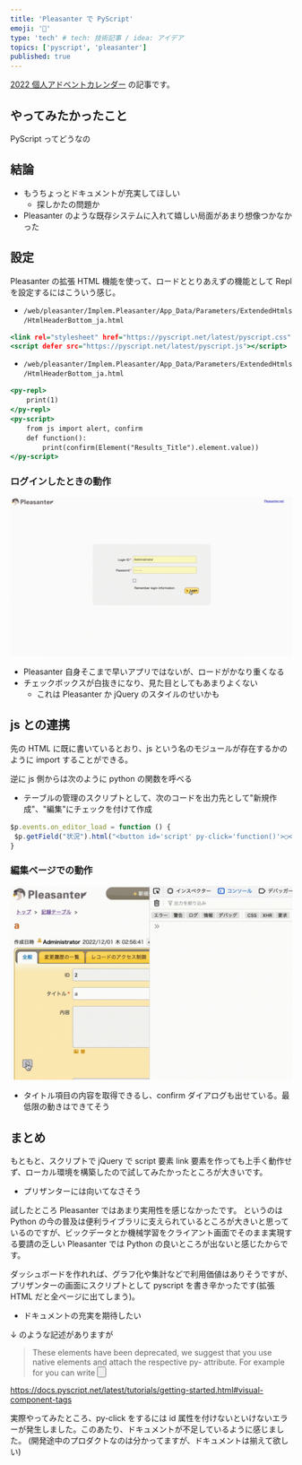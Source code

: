 ```yaml
---
title: 'Pleasanter で PyScript'
emoji: '🍊'
type: 'tech' # tech: 技術記事 / idea: アイデア
topics: ['pyscript', 'pleasanter']
published: true
---
```


[2022 個人アドベントカレンダー](https://qiita.com/advent-calendar/2022/papinianus) の記事です。

## やってみたかったこと

PyScript ってどうなの

## 結論

- もうちょっとドキュメントが充実してほしい
  - 探しかたの問題か
- Pleasanter のような既存システムに入れて嬉しい局面があまり想像つかなかった

## 設定

Pleasanter の拡張 HTML 機能を使って、ロードととりあえずの機能として Repl を設定するにはこういう感じ。

- `/web/pleasanter/Implem.Pleasanter/App_Data/Parameters/ExtendedHtmls/HtmlHeaderBottom_ja.html`

```html:HtmlHeaderBottom_ja.html
<link rel="stylesheet" href="https://pyscript.net/latest/pyscript.css" />
<script defer src="https://pyscript.net/latest/pyscript.js"></script>
```

- `/web/pleasanter/Implem.Pleasanter/App_Data/Parameters/ExtendedHtmls/HtmlHeaderBottom_ja.html`

```html:HtmlBodyBottom_ja.html
<py-repl>
    print(1)
</py-repl>
<py-script>
    from js import alert, confirm
    def function():
        print(confirm(Element("Results_Title").element.value))
</py-script>
```

### ログインしたときの動作

![pyscripttop.gif](/images/pyscripttop.gif)

- Pleasanter 自身そこまで早いアプリではないが、ロードがかなり重くなる
- チェックボックスが白抜きになり、見た目としてもあまりよくない
  - これは Pleasanter か jQuery のスタイルのせいかも

## js との連携

先の HTML に既に書いているとおり、js という名のモジュールが存在するかのように import することができる。

逆に js 側からは次のように python の関数を呼べる

- テーブルの管理のスクリプトとして、次のコードを出力先として"新規作成"、"編集"にチェックを付けて作成

```javascript:edit.js
$p.events.on_editor_load = function () {
 $p.getField("状況").html("<button id='script' py-click='function()'>○</button>");
}
```

### 編集ページでの動作

![pyscriptedit.gif](/images/pyscriptedit.gif)

- タイトル項目の内容を取得できるし、confirm ダイアログも出せている。最低限の動きはできてそう

## まとめ

もともと、スクリプトで jQuery で script 要素 link 要素を作っても上手く動作せず、ローカル環境を構築したので試してみたかったところが大きいです。

- プリザンターには向いてなさそう

試したところ Pleasanter ではあまり実用性を感じなかったです。
というのは Python の今の普及は便利ライブラリに支えられているところが大きいと思っているのですが、ビックデータとか機械学習をクライアント画面でそのまま実現する要請の乏しい Pleasanter では Python の良いところが出ないと感じたからです。

ダッシュボードを作れれば、グラフ化や集計などで利用価値はありそうですが、プリザンターの画面にスクリプトとして pyscript を書き辛かったです(拡張 HTML だと全ページに出てしまう)。

- ドキュメントの充実を期待したい

↓ のような記述がありますが

> These elements have been deprecated, we suggest that you use native elements and attach the respective py- attribute. For example for <py-button> you can write <button py-click="function()">

https://docs.pyscript.net/latest/tutorials/getting-started.html#visual-component-tags

実際やってみたところ、py-click をするには id 属性を付けないといけないエラーが発生しました。このあたり、ドキュメントが不足しているように感じました。
(開発途中のプロダクトなのは分かってますが、ドキュメントは揃えて欲しい)
